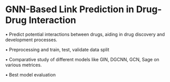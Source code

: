 # GNN-Based Link Prediction in Drug-Drug Interaction


 • Predict potential interactions between drugs, aiding in drug discovery and development processes.
 
 • Preprocessing and train, test, validate data split
 
 • Comparative study of different models like GIN, DGCNN, GCN, Sage on various metrices.
 
 • Best model evaluation
